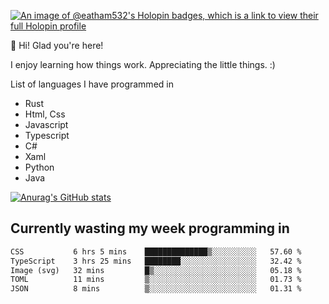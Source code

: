[![An image of @eatham532's Holopin badges, which is a link to view their full Holopin profile](https://holopin.me/eatham532)](https://holopin.io/@eatham532)


👋 Hi! Glad you're here!

I enjoy learning how things work. Appreciating the little things. :)


List of languages I have programmed in
- Rust
- Html, Css
- Javascript
- Typescript
- C#
- Xaml
- Python
- Java

[![Anurag's GitHub stats](https://github-readme-stats.vercel.app/api?username=Eatham532&theme=dark)](https://github.com/anuraghazra/github-readme-stats)


## Currently wasting my week programming in
<!--START_SECTION:waka-->

```txt
CSS           6 hrs 5 mins    ██████████████▒░░░░░░░░░░   57.60 %
TypeScript    3 hrs 25 mins   ████████░░░░░░░░░░░░░░░░░   32.42 %
Image (svg)   32 mins         █▒░░░░░░░░░░░░░░░░░░░░░░░   05.18 %
TOML          11 mins         ▒░░░░░░░░░░░░░░░░░░░░░░░░   01.73 %
JSON          8 mins          ▒░░░░░░░░░░░░░░░░░░░░░░░░   01.31 %
```

<!--END_SECTION:waka-->
